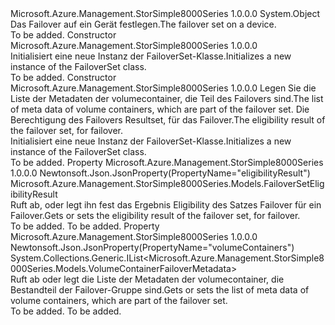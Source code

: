 <Type Name="FailoverSet" FullName="Microsoft.Azure.Management.StorSimple8000Series.Models.FailoverSet">
  <TypeSignature Language="C#" Value="public class FailoverSet" />
  <TypeSignature Language="ILAsm" Value=".class public auto ansi beforefieldinit FailoverSet extends System.Object" />
  <TypeSignature Language="DocId" Value="T:Microsoft.Azure.Management.StorSimple8000Series.Models.FailoverSet" />
  <TypeSignature Language="VB.NET" Value="Public Class FailoverSet" />
  <TypeSignature Language="F#" Value="type FailoverSet = class" />
  <AssemblyInfo>
    <AssemblyName>Microsoft.Azure.Management.StorSimple8000Series</AssemblyName>
    <AssemblyVersion>1.0.0.0</AssemblyVersion>
  </AssemblyInfo>
  <Base>
    <BaseTypeName>System.Object</BaseTypeName>
  </Base>
  <Interfaces />
  <Docs>
    <summary>
            <span data-ttu-id="4205b-101">Das Failover auf ein Gerät festlegen.</span><span class="sxs-lookup"><span data-stu-id="4205b-101">The failover set on a device.</span></span>
            </summary>
    <remarks>To be added.</remarks>
  </Docs>
  <Members>
    <Member MemberName=".ctor">
      <MemberSignature Language="C#" Value="public FailoverSet ();" />
      <MemberSignature Language="ILAsm" Value=".method public hidebysig specialname rtspecialname instance void .ctor() cil managed" />
      <MemberSignature Language="DocId" Value="M:Microsoft.Azure.Management.StorSimple8000Series.Models.FailoverSet.#ctor" />
      <MemberSignature Language="VB.NET" Value="Public Sub New ()" />
      <MemberType>Constructor</MemberType>
      <AssemblyInfo>
        <AssemblyName>Microsoft.Azure.Management.StorSimple8000Series</AssemblyName>
        <AssemblyVersion>1.0.0.0</AssemblyVersion>
      </AssemblyInfo>
      <Parameters />
      <Docs>
        <summary>
            <span data-ttu-id="4205b-102">Initialisiert eine neue Instanz der FailoverSet-Klasse.</span><span class="sxs-lookup"><span data-stu-id="4205b-102">Initializes a new instance of the FailoverSet class.</span></span>
            </summary>
        <remarks>To be added.</remarks>
      </Docs>
    </Member>
    <Member MemberName=".ctor">
      <MemberSignature Language="C#" Value="public FailoverSet (System.Collections.Generic.IList&lt;Microsoft.Azure.Management.StorSimple8000Series.Models.VolumeContainerFailoverMetadata&gt; volumeContainers = null, Microsoft.Azure.Management.StorSimple8000Series.Models.FailoverSetEligibilityResult eligibilityResult = null);" />
      <MemberSignature Language="ILAsm" Value=".method public hidebysig specialname rtspecialname instance void .ctor(class System.Collections.Generic.IList`1&lt;class Microsoft.Azure.Management.StorSimple8000Series.Models.VolumeContainerFailoverMetadata&gt; volumeContainers, class Microsoft.Azure.Management.StorSimple8000Series.Models.FailoverSetEligibilityResult eligibilityResult) cil managed" />
      <MemberSignature Language="DocId" Value="M:Microsoft.Azure.Management.StorSimple8000Series.Models.FailoverSet.#ctor(System.Collections.Generic.IList{Microsoft.Azure.Management.StorSimple8000Series.Models.VolumeContainerFailoverMetadata},Microsoft.Azure.Management.StorSimple8000Series.Models.FailoverSetEligibilityResult)" />
      <MemberSignature Language="VB.NET" Value="Public Sub New (Optional volumeContainers As IList(Of VolumeContainerFailoverMetadata) = null, Optional eligibilityResult As FailoverSetEligibilityResult = null)" />
      <MemberSignature Language="F#" Value="new Microsoft.Azure.Management.StorSimple8000Series.Models.FailoverSet : System.Collections.Generic.IList&lt;Microsoft.Azure.Management.StorSimple8000Series.Models.VolumeContainerFailoverMetadata&gt; * Microsoft.Azure.Management.StorSimple8000Series.Models.FailoverSetEligibilityResult -&gt; Microsoft.Azure.Management.StorSimple8000Series.Models.FailoverSet" Usage="new Microsoft.Azure.Management.StorSimple8000Series.Models.FailoverSet (volumeContainers, eligibilityResult)" />
      <MemberType>Constructor</MemberType>
      <AssemblyInfo>
        <AssemblyName>Microsoft.Azure.Management.StorSimple8000Series</AssemblyName>
        <AssemblyVersion>1.0.0.0</AssemblyVersion>
      </AssemblyInfo>
      <Parameters>
        <Parameter Name="volumeContainers" Type="System.Collections.Generic.IList&lt;Microsoft.Azure.Management.StorSimple8000Series.Models.VolumeContainerFailoverMetadata&gt;" />
        <Parameter Name="eligibilityResult" Type="Microsoft.Azure.Management.StorSimple8000Series.Models.FailoverSetEligibilityResult" />
      </Parameters>
      <Docs>
        <param name="volumeContainers"><span data-ttu-id="4205b-103">Legen Sie die Liste der Metadaten der volumecontainer, die Teil des Failovers sind.</span><span class="sxs-lookup"><span data-stu-id="4205b-103">The list of meta data of volume containers, which are part of the failover set.</span></span></param>
        <param name="eligibilityResult"><span data-ttu-id="4205b-104">Die Berechtigung des Failovers Resultset, für das Failover.</span><span class="sxs-lookup"><span data-stu-id="4205b-104">The eligibility result of the failover set, for failover.</span></span></param>
        <summary>
            <span data-ttu-id="4205b-105">Initialisiert eine neue Instanz der FailoverSet-Klasse.</span><span class="sxs-lookup"><span data-stu-id="4205b-105">Initializes a new instance of the FailoverSet class.</span></span>
            </summary>
        <remarks>To be added.</remarks>
      </Docs>
    </Member>
    <Member MemberName="EligibilityResult">
      <MemberSignature Language="C#" Value="public Microsoft.Azure.Management.StorSimple8000Series.Models.FailoverSetEligibilityResult EligibilityResult { get; set; }" />
      <MemberSignature Language="ILAsm" Value=".property instance class Microsoft.Azure.Management.StorSimple8000Series.Models.FailoverSetEligibilityResult EligibilityResult" />
      <MemberSignature Language="DocId" Value="P:Microsoft.Azure.Management.StorSimple8000Series.Models.FailoverSet.EligibilityResult" />
      <MemberSignature Language="VB.NET" Value="Public Property EligibilityResult As FailoverSetEligibilityResult" />
      <MemberSignature Language="F#" Value="member this.EligibilityResult : Microsoft.Azure.Management.StorSimple8000Series.Models.FailoverSetEligibilityResult with get, set" Usage="Microsoft.Azure.Management.StorSimple8000Series.Models.FailoverSet.EligibilityResult" />
      <MemberType>Property</MemberType>
      <AssemblyInfo>
        <AssemblyName>Microsoft.Azure.Management.StorSimple8000Series</AssemblyName>
        <AssemblyVersion>1.0.0.0</AssemblyVersion>
      </AssemblyInfo>
      <Attributes>
        <Attribute>
          <AttributeName>Newtonsoft.Json.JsonProperty(PropertyName="eligibilityResult")</AttributeName>
        </Attribute>
      </Attributes>
      <ReturnValue>
        <ReturnType>Microsoft.Azure.Management.StorSimple8000Series.Models.FailoverSetEligibilityResult</ReturnType>
      </ReturnValue>
      <Docs>
        <summary>
            <span data-ttu-id="4205b-106">Ruft ab, oder legt ihn fest das Ergebnis Eligibility des Satzes Failover für ein Failover.</span><span class="sxs-lookup"><span data-stu-id="4205b-106">Gets or sets the eligibility result of the failover set, for failover.</span></span>
            </summary>
        <value>To be added.</value>
        <remarks>To be added.</remarks>
      </Docs>
    </Member>
    <Member MemberName="VolumeContainers">
      <MemberSignature Language="C#" Value="public System.Collections.Generic.IList&lt;Microsoft.Azure.Management.StorSimple8000Series.Models.VolumeContainerFailoverMetadata&gt; VolumeContainers { get; set; }" />
      <MemberSignature Language="ILAsm" Value=".property instance class System.Collections.Generic.IList`1&lt;class Microsoft.Azure.Management.StorSimple8000Series.Models.VolumeContainerFailoverMetadata&gt; VolumeContainers" />
      <MemberSignature Language="DocId" Value="P:Microsoft.Azure.Management.StorSimple8000Series.Models.FailoverSet.VolumeContainers" />
      <MemberSignature Language="VB.NET" Value="Public Property VolumeContainers As IList(Of VolumeContainerFailoverMetadata)" />
      <MemberSignature Language="F#" Value="member this.VolumeContainers : System.Collections.Generic.IList&lt;Microsoft.Azure.Management.StorSimple8000Series.Models.VolumeContainerFailoverMetadata&gt; with get, set" Usage="Microsoft.Azure.Management.StorSimple8000Series.Models.FailoverSet.VolumeContainers" />
      <MemberType>Property</MemberType>
      <AssemblyInfo>
        <AssemblyName>Microsoft.Azure.Management.StorSimple8000Series</AssemblyName>
        <AssemblyVersion>1.0.0.0</AssemblyVersion>
      </AssemblyInfo>
      <Attributes>
        <Attribute>
          <AttributeName>Newtonsoft.Json.JsonProperty(PropertyName="volumeContainers")</AttributeName>
        </Attribute>
      </Attributes>
      <ReturnValue>
        <ReturnType>System.Collections.Generic.IList&lt;Microsoft.Azure.Management.StorSimple8000Series.Models.VolumeContainerFailoverMetadata&gt;</ReturnType>
      </ReturnValue>
      <Docs>
        <summary>
            <span data-ttu-id="4205b-107">Ruft ab oder legt die Liste der Metadaten der volumecontainer, die Bestandteil der Failover-Gruppe sind.</span><span class="sxs-lookup"><span data-stu-id="4205b-107">Gets or sets the list of meta data of volume containers, which are part of the failover set.</span></span>
            </summary>
        <value>To be added.</value>
        <remarks>To be added.</remarks>
      </Docs>
    </Member>
  </Members>
</Type>